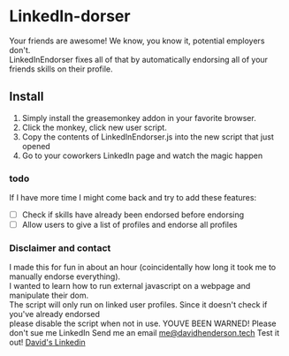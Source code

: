 # LinkedIn-dorser

Your friends are awesome! We know, you know it, potential employers don't.   
LinkedInEndorser fixes all of that by automatically endorsing all of your    
friends skills on their profile.

## Install
1. Simply install the greasemonkey addon in your favorite browser.
2. Click the monkey, click new user script.
3. Copy the contents of LinkedInEndorser.js into the new script that just opened
4. Go to your coworkers LinkedIn page and watch the magic happen

### todo
If I have more time I might come back and try to add these features:   
- [ ] Check if skills have already been endorsed before endorsing
- [ ] Allow users to give a list of profiles and endorse all profiles

### Disclaimer and contact

I made this for fun in about an hour (coincidentally how long it took me to manually endorse everything).   
I wanted to learn how to run external javascript on a webpage and manipulate their dom.   
The script will only run on linked user profiles. Since it doesn't check if you've already endorsed   
please disable the script when not in use. YOUVE BEEN WARNED!
Please don't sue me LinkedIn
Send me an email [me@davidhenderson.tech](mailto:me@davidhenderson.tech)
Test it out! [David's Linkedin](https://www.linkedin.com/in/davidhendersontech)
